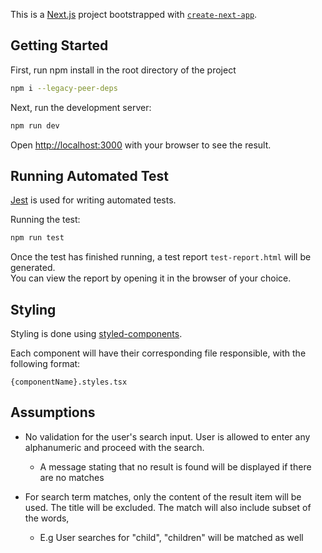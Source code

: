 This is a [Next.js](https://nextjs.org) project bootstrapped with [`create-next-app`](https://nextjs.org/docs/app/api-reference/cli/create-next-app).

## Getting Started

First, run npm install in the root directory of the project

```bash
npm i --legacy-peer-deps
```

Next, run the development server:

```bash
npm run dev
```

Open [http://localhost:3000](http://localhost:3000) with your browser to see the result.

## Running Automated Test

[Jest](https://jestjs.io/) is used for writing automated tests.

Running the test:

```bash
npm run test
```

Once the test has finished running, a test report `test-report.html` will be generated.<br>
You can view the report by opening it in the browser of your choice.

## Styling

Styling is done using [styled-components](https://styled-components.com/).

Each component will have their corresponding file responsible, with the following format:

```
{componentName}.styles.tsx
```

## Assumptions

- No validation for the user's search input. User is allowed to enter any alphanumeric and proceed with the search.

  - A message stating that no result is found will be displayed if there are no matches

- For search term matches, only the content of the result item will be used. The title will be excluded.
  The match will also include subset of the words,
  - E.g User searches for "child", "children" will be matched as well
